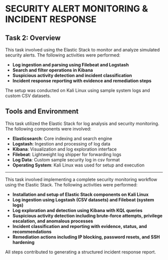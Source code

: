 # SECURITY ALERT MONITORING & INCIDENT RESPONSE

## Task 2: Overview
This task involved using the Elastic Stack to monitor and analyze simulated security alerts. The following activities were performed:

- **Log ingestion and parsing using Filebeat and Logstash**
- **Search and filter operations in Kibana**
- **Suspicious activity detection and incident classification**
- **Incident response reporting with evidence and remediation steps**

The setup was conducted on Kali Linux using sample system logs and custom CSV datasets.
## Tools and Environment

This task utilized the Elastic Stack for log analysis and security monitoring. The following components were involved:

- **Elasticsearch**: Core indexing and search engine
- **Logstash**: Ingestion and processing of log data
- **Kibana**: Visualization and log exploration interface
- **Filebeat**: Lightweight log shipper for forwarding logs
- **Log Data**: Custom sample security log in csv format
- **Operating System**: Kali Linux was used for setup and execution

---

This task involved implementing a complete security monitoring workflow using the Elastic Stack. The following activities were performed:

- **Installation and setup of Elastic Stack components on Kali Linux**
- **Log ingestion using Logstash (CSV datasets) and Filebeat (system logs)**
- **Log exploration and detection using Kibana with KQL queries**
- **Suspicious activity detection including brute-force attempts, privilege escalation, and anomalous processes**
- **Incident classification and reporting with evidence, status, and recommendations**
- **Remediation actions including IP blocking, password resets, and SSH hardening**

All steps contributed to generating a structured incident response report.
